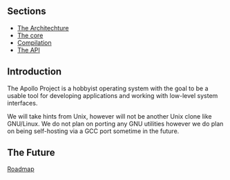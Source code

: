 Sections
--------

- [The Architechture](arch/)
- [The core](core/)
- [Compilation](make/)
- [The API](api/)

Introduction
------------
The Apollo Project is a hobbyist operating system with the goal to be a
usable tool for developing applications and working with low-level
system interfaces.

We will take hints from Unix, however will not be another
Unix clone like GNU/Linux. We do not plan on porting any GNU utilities
however we do plan on being self-hosting via a GCC port sometime in the
future.

The Future
----------
[Roadmap](roadmap.html)
